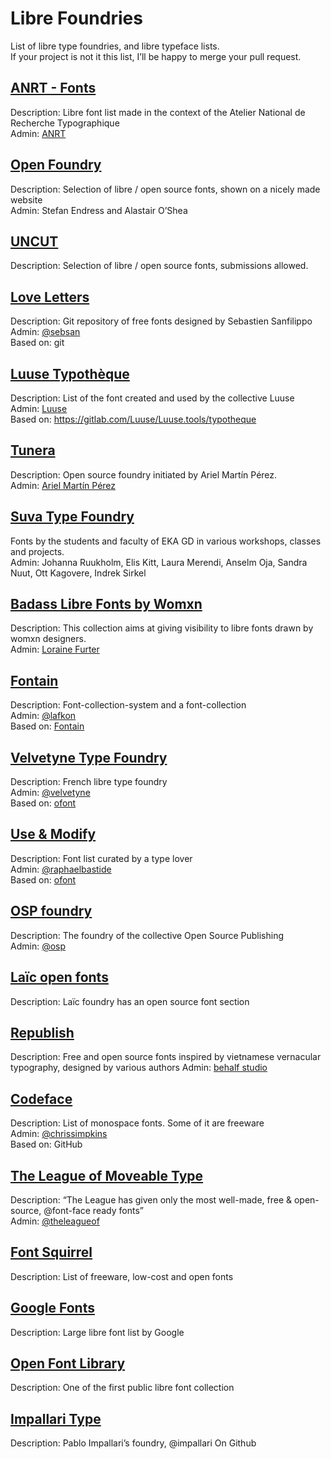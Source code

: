 # Libre Foundries

List of libre type foundries, and libre typeface lists.  
If your project is not it this list, I’ll be happy to merge your pull request.


## [ANRT - Fonts](https://anrt-nancy.fr/fr/fonts/)

Description: Libre font list made in the context of the Atelier National de Recherche Typographique  
Admin: [ANRT](https://anrt-nancy.fr/)

## [Open Foundry](http://open-foundry.com)

Description: Selection of libre / open source fonts, shown on a nicely made website  
Admin: Stefan Endress and Alastair O’Shea

## [UNCUT](https://uncut.wtf/)

Description: Selection of libre / open source fonts, submissions allowed.

## [Love Letters](http://www.love-letters.be/foundry.html)

Description: Git repository of free fonts designed by Sebastien Sanfilippo   
Admin: [@sebsan](https://github.com/sebsan)  
Based on: git

## [Luuse Typothèque](http://typotheque.luuse.io/)

Description: List of the font created and used by the collective Luuse   
Admin: [Luuse](http://www.luuse.io/)  
Based on: https://gitlab.com/Luuse/Luuse.tools/typotheque

## [Tunera](http://www.tunera.xyz/)

Description: Open source foundry initiated by Ariel Martín Pérez.  
Admin: [Ariel Martín Pérez](http://arielgraphisme.com/)  

## [Suva Type Foundry](https://www.suvatypefoundry.ee/)

Fonts by the students and faculty of EKA GD in various workshops, classes and projects.   
Admin: Johanna Ruukholm, Elis Kitt, Laura Merendi, Anselm Oja, Sandra Nuut, Ott Kagovere, Indrek Sirkel  

## [Badass Libre Fonts by Womxn](http://design-research.be/by-womxn/)

Description:  This collection aims at giving visibility to libre fonts drawn by womxn designers.  
Admin: [Loraine Furter](https://lorainefurter.net/)

## [Fontain](http://www.fontain.org/)

Description: Font-collection-system and a font-collection  
Admin: [@lafkon](https://github.com/lafkon)  
Based on: [Fontain](https://github.com/lafkon/fontain)

## [Velvetyne Type Foundry](http://velvetyne.fr/)

Description: French libre type foundry  
Admin: [@velvetyne](https://github.com/velvetyne)  
Based on: [ofont](https://github.com/raphaelbastide/ofont)

## [Use & Modify](http://usemodify.com/)

Description: Font list curated by a type lover  
Admin: [@raphaelbastide](https://github.com/raphaelbastide)  
Based on: [ofont](https://github.com/raphaelbastide/ofont)

## [OSP foundry](http://ospublish.constantvzw.org/foundry/)

Description: The foundry of the collective Open Source Publishing  
Admin: [@osp](https://github.com/osp)

## [Laïc open fonts](https://laic.pl/free-fonts)

Description: Laïc foundry has an open source font section

## [Republish](https://republi.sh/)

Description: Free and open source fonts inspired by vietnamese vernacular typography, designed by various authors
Admin: [behalf studio](https://onbehalfof.studio/)

## [Codeface](https://github.com/chrissimpkins/codeface)

Description: List of monospace fonts. Some of it are freeware  
Admin: [@chrissimpkins](https://github.com/chrissimpkins)  
Based on: GitHub

## [The League of Moveable Type](https://www.theleagueofmoveabletype.com/)

Description: “The League has given only the most well-made, free & open-source, @font-face ready fonts”  
Admin: [@theleagueof](https://github.com/theleagueof)  

## [Font Squirrel](http://www.fontsquirrel.com/fonts/list/find_fonts?filter[license][0]=open)

Description: List of freeware, low-cost and open fonts

## [Google Fonts](https://www.google.com/fonts)

Description: Large libre font list by Google  

## [Open Font Library](http://openfontlibrary.org/)

Description: One of the first public libre font collection  

## [Impallari Type](http://www.impallari.com)

Description: Pablo Impallari’s foundry, @impallari On Github
